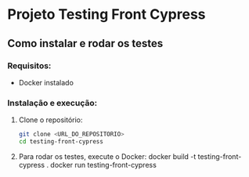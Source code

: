 # Projeto Testing Front Cypress

## Como instalar e rodar os testes

### Requisitos:
- Docker instalado

### Instalação e execução:

1. Clone o repositório:
   ```bash
   git clone <URL_DO_REPOSITORIO>
   cd testing-front-cypress

2. Para rodar os testes, execute o Docker:
    docker build -t testing-front-cypress .
    docker run testing-front-cypress
